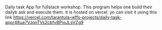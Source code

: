 Daily task App for fullstack workshop. This program helps one build their dailyb ask and execute them. It is hosted 
on vercel. yo can visit it using this link https://vercel.com/tarantula-jeffs-projects/daily-task-app/48ua7VJqnTVs2cbfvBPioJLsVZg9
